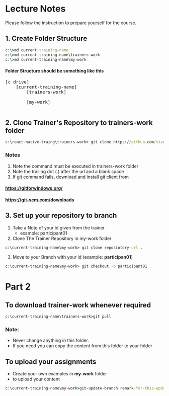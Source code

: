 # Lecture Notes

Please follow the instruction to prepare yourself for the course.


## 1. Create Folder Structure




```cmd
c:\>md current-training-name
c:\>md current-training-name\trainers-work
c:\>md current-training-name\my-work
```

#### Folder Structure should be something like this

<pre>
[c drive]
    [current-training-name]
        [trainers-work]
            
        [my-work]
        
</pre>


## 2. Clone Trainer's Repository to trainers-work folder

```cmd
c:\react-native-traing\trainers-work> git clone https://github.com/vivekduttamishra/trainer-repo-name .
```

### Notes

1. Note the command must be executed in trainers-work folder 
2. Note the trailing dot (.) after the url and a blank space
3. If git command fails, download and install git client from 

#### https://gitforwindows.org/
#### https://git-scm.com/downloads 

## 3. Set up your repository to branch

1. Take a Note of your id given from the trainer
    * example:  participant01
2. Clone The Trainer Repository in my-work folder


```cmd
c:\current-training-name\my-work> git clone reposiotory-url .
```
3. Move to your Branch with your id (example: **participan01**)

```cmd
c:\current-training-name\my-work> git checkout -b participant01
```

# Part 2

## To download trainer-work whenever required

```cmd
c:\current-training-name\trainers-work>git pull
```

### Note: 
* Never change anything in this folder. 
* If you need you can copy the content from this folder to your folder 

## To upload your assignments

* Create your own examples in **my-work** folder
* to upload your content 

```cmd
c:\current-training-name\my-work>git-update-branch remark-for-this-update
```



